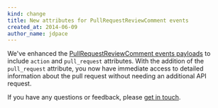 ```yaml
---
kind: change
title: New attributes for PullRequestReviewComment events
created_at: 2014-06-09
author_name: jdpace
---
```


We've enhanced the [PullRequestReviewComment events payloads][pr-review-comment-events] to include `action` and `pull_request` attributes. With the addition of the `pull_request` attribute, you now have immediate access to detailed information about the pull request without needing an additional API request.

If you have any questions or feedback, please [get in touch][contact].

[contact]: https://github.com/contact?form[subject]=PullRequestReviewComment+Event+Payloads
[pr-review-comment-events]: https://developer.github.com/v3/activity/events/types/#pullrequestreviewcommentevent
